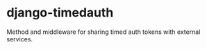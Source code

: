 django-timedauth
================

Method and middleware for sharing timed auth tokens with external services.